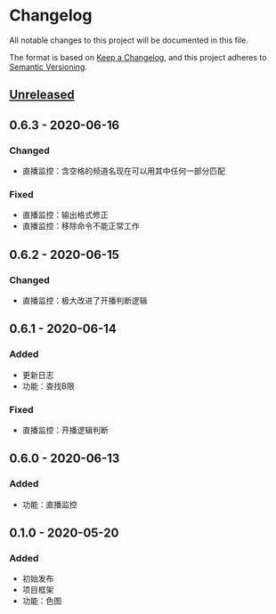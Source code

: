 # Changelog
All notable changes to this project will be documented in this file.

The format is based on [Keep a Changelog](https://keepachangelog.com/en/1.0.0/),
and this project adheres to [Semantic Versioning](https://semver.org/spec/v2.0.0.html).

## [Unreleased]

## 0.6.3 - 2020-06-16
### Changed
- 直播监控：含空格的频道名现在可以用其中任何一部分匹配

### Fixed
- 直播监控：输出格式修正
- 直播监控：移除命令不能正常工作

## 0.6.2 - 2020-06-15
### Changed
- 直播监控：极大改进了开播判断逻辑

## 0.6.1 - 2020-06-14
### Added
- 更新日志
- 功能：查找B限

### Fixed
- 直播监控：开播逻辑判断

## 0.6.0 - 2020-06-13
### Added
- 功能：直播监控

## 0.1.0 - 2020-05-20
### Added
- 初始发布
- 项目框架
- 功能：色图


[Unreleased]: https://github.com/Lycreal/mirai_bot/compare/master...dev